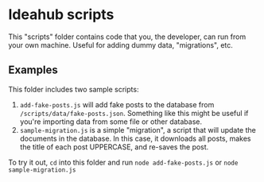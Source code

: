 # Ideahub scripts

This "scripts" folder contains code that you, the developer, can run from your own machine. Useful for adding dummy data, "migrations", etc.

## Examples

This folder includes two sample scripts:

1. `add-fake-posts.js` will add fake posts to the database from `/scripts/data/fake-posts.json`. Something like this might be useful if you're importing data from some file or other database.
2. `sample-migration.js` is a simple "migration", a script that will update the documents in the database. In this case, it downloads all posts, makes the title of each post UPPERCASE, and re-saves the post.

To try it out, `cd` into this folder and run `node add-fake-posts.js` or `node sample-migration.js`
